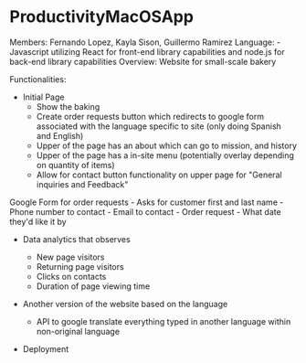 # ProductivityMacOSApp
Members: Fernando Lopez, Kayla Sison, Guillermo Ramirez
Language:
	- Javascript utilizing React for front-end library capabilities and node.js for back-end library capabilities
Overview: Website for small-scale bakery

Functionalities: 
- Initial Page
	- Show the baking
	- Create order requests button which redirects to google form associated with the language specific to site (only doing Spanish and English)
	- Upper of the page has an about which can go to mission, and history
	- Upper of the page has a in-site menu (potentially overlay depending on quantity of items)
	- Allow for contact button functionality on upper page for "General inquiries and Feedback"

Google Form for order requests
	- Asks for customer first and last name
	- Phone number to contact
	- Email to contact
	- Order request
	- What date they'd like it by

- Data analytics that observes
	- New page visitors
	- Returning page visitors
	- Clicks on contacts
	- Duration of page viewing time


- Another version of the website based on the language
	- API to google translate everything typed in another language within non-original language
- Deployment
